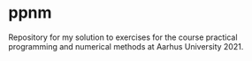 # ppnm
Repository for my solution to exercises for the course practical programming and numerical methods at Aarhus University 2021.
